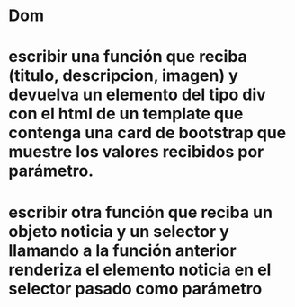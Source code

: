 # Dom

# escribir una función que reciba (titulo, descripcion, imagen) y devuelva un elemento del tipo div con el html de un template que contenga una card de bootstrap que muestre los valores recibidos por parámetro.

# escribir otra función que reciba un objeto noticia y un selector y llamando a la función anterior renderiza el elemento noticia en el selector pasado como parámetro
